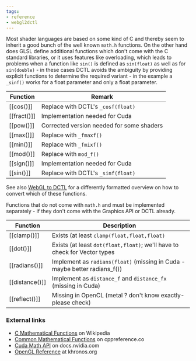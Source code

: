 ```yaml
---
tags:
- reference
- webgl2dctl
---
```


Most shader languages are based on some kind of C and thereby seem to inherit a good bunch of the well known `math.h` functions. On the other hand does GLSL define additional functions which don't come with the C standard libraries, or it uses features like overloading, which leads to problems when a function like `sin()` is defined as `sin(float)` as well as for `sin(double)` - in these cases DCTL avoids the ambiguity by providing explicit functions to determine the required variant - in the example a `_sinf()` works for a float parameter and only a float parameter.


Function    | Remark
------------|------------------------------------------
[[cos()]]   | Replace with DCTL's `_cosf(float)`
[[fract()]] | Implementation needed for Cuda
[[pow()]]   | Corrected version needed for some shaders
[[max()]]   | Replace with `_fmaxf()`
[[min()]]   | Replace with `_fmixf()`
[[mod()]]   | Replace with `mod_f()`
[[sign()]]  | Implementation needed for Cuda
[[sin()]]   | Replace with DCTL's `_sinf(float)`


See also [WebGL to DCTL](https://github.com/nmbr73/Shadertoys/wiki/WebGL-to-DCTL#build-in-math-functions) for a differently formatted overview on how to convert which of these functions.

Functions that do not come with `math.h` and must be implemented separately - if they don't come with the Graphics API or DCTL already.

Function       | Description
---------------|-------------------------------------------
[[clamp()]]    | Exists (at least `clamp(float,float,float)`
[[dot()]]      | Exists (at least `dot(float,float)`; we'll have to check for Vector types
[[radians()]]  | Implement as `radians(float)` (missing in Cuda - maybe better radians_f())
[[distance()]] | Implement as `distance_f` and `distance_fx` (missing in Cuda)
[[reflect()]]  | Missing in OpenCL (metal ? don't know exactly-please check)

### External links

- [C Mathematical Functions](https://en.wikipedia.org/wiki/C_mathematical_functions) on Wikipedia
- [Common Mathematical Functions](https://en.cppreference.com/w/cpp/numeric/math) on cppreference.co
- [Cuda Math API](https://docs.nvidia.com/cuda/cuda-math-api/index.html) on docs.nvidia.com
- [OpenGL Reference](https://www.khronos.org/registry/OpenGL-Refpages/gl4/html/indexflat.php) at khronos.org

